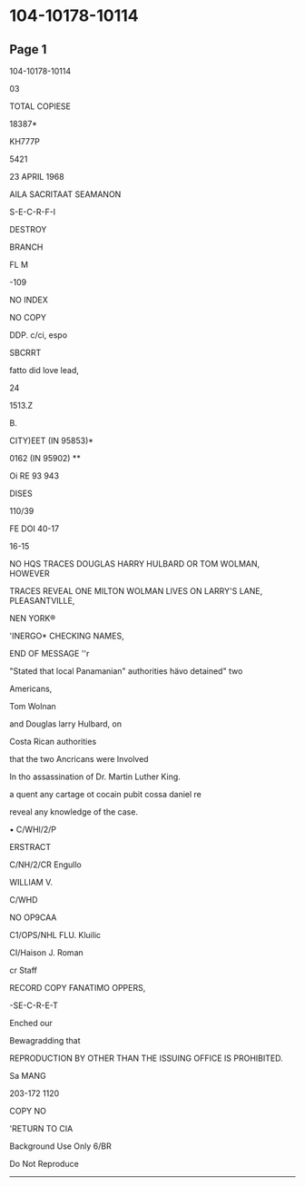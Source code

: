 # 104-10178-10114

## Page 1

104-10178-10114

03

TOTAL COPIESE

18387*

KH777P

5421

23 APRIL 1968

AILA SACRITAAT SEAMANON

S-E-C-R-F-I

DESTROY

BRANCH

FL M

-109

NO INDEX

NO COPY

DDP. c/ci, espo

SBCRRT

fatto did love lead,

24

1513.Z

B.

CITY)EET (IN 95853)*

0162 (IN 95902) **

Oi RE 93 943

DISES

110/39

FE DOI 40-17

16-15

NO HQS TRACES DOUGLAS HARRY HULBARD OR TOM WOLMAN, HOWEVER

TRACES REVEAL ONE MILTON WOLMAN LIVES ON LARRY'S LANE, PLEASANTVILLE,

NEN YORK®

'INERGO* CHECKING NAMES,

END OF MESSAGE ''r

"Stated that local Panamanian" authorities hävo detained" two

Americans,

Tom Wolnan

and Douglas larry Hulbard, on

Costa Rican authorities

that the two Ancricans were Involved

In tho assassination of Dr. Martin Luther King.

a quent any cartage ot cocain pubit cossa daniel re

reveal any knowledge of the case.

• C/WHl/2/P

ERSTRACT

C/NH/2/CR Engullo

WILLIAM V.

C/WHD

NO OP9CAA

C1/OPS/NHL FLU. Kluilic

CI/Haison J. Roman

cr Staff

RECORD COPY FANATIMO OPPERS,

-SE-C-R-E-T

Enched our

Bewagradding that

REPRODUCTION BY OTHER THAN THE ISSUING OFFICE IS PROHIBITED.

Sa MANG

203-172 1120

COPY NO

'RETURN TO CIA

Background Use Only 6/BR

Do Not Reproduce

---

